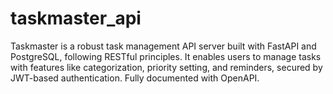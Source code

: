 # taskmaster_api
Taskmaster is a robust task management API server built with FastAPI and PostgreSQL, following RESTful principles. It enables users to manage tasks with features like categorization, priority setting, and reminders, secured by JWT-based authentication. Fully documented with OpenAPI.
